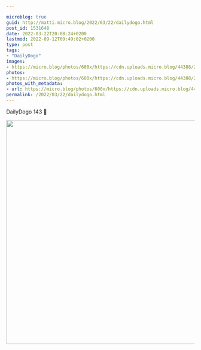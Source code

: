 ```yaml
---

microblog: true
guid: http://matti.micro.blog/2022/03/22/dailydogo.html
post_id: 1531648
date: 2022-03-22T20:08:24+0200
lastmod: 2022-09-12T09:49:02+0200
type: post
tags:
- "DailyDogo"
images:
- https://micro.blog/photos/600x/https://cdn.uploads.micro.blog/44388/2022/507d8deaba.jpg
photos:
- https://micro.blog/photos/600x/https://cdn.uploads.micro.blog/44388/2022/507d8deaba.jpg
photos_with_metadata:
- url: https://micro.blog/photos/600x/https://cdn.uploads.micro.blog/44388/2022/507d8deaba.jpg
permalink: /2022/03/22/dailydogo.html
---
```

DailyDogo 143 🐶

<img src="/media/uploads/2022/507d8deaba.jpg" width="600" height="600" alt="" />
